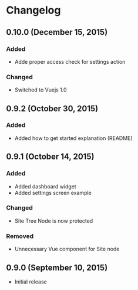 # Changelog

## 0.10.0 (December 15, 2015)

### Added
- Adde proper access check for settings action

### Changed
- Switched to Vuejs 1.0

## 0.9.2 (October 30, 2015)

### Added
- Added how to get started explanation (README)

## 0.9.1 (October 14, 2015)

### Added
- Added dashboard widget
- Added settings screen example

### Changed
- Site Tree Node is now protected

### Removed
- Unnecessary Vue component for Site node

## 0.9.0 (September 10, 2015)

- Initial release
